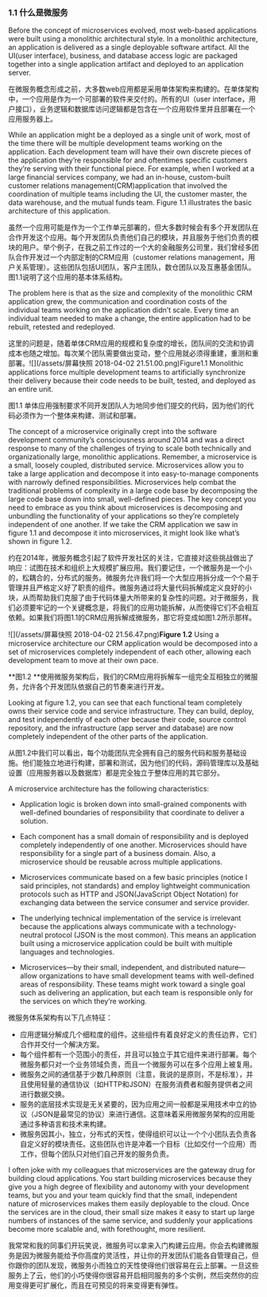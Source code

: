### 1.1 什么是微服务

Before the concept of microservices evolved, most web-based applications were built using a monolithic architectural style. In a monolithic architecture, an application is delivered as a single deployable software artifact. All the UI\(user interface\), business, and database access logic are packaged together into a single application artifact and deployed to an application server.

在微服务概念形成之前，大多数web应用都是采用单体架构来构建的。在单体架构中，一个应用是作为一个可部署的软件来交付的。所有的UI（user interface，用户接口），业务逻辑和数据库访问逻辑都是包含在一个应用软件里并且部署在一个应用服务器上。

While an application might be a deployed as a single unit of work, most of the time there will be multiple development teams working on the application. Each development team will have their own discrete pieces of the application they’re responsible for and oftentimes specific customers they’re serving with their functional piece. For example, when I worked at a large financial services company, we had an in-house, custom-built customer relations management\(CRM\)application that involved the coordination of multiple teams including the UI, the customer master, the data warehouse, and the mutual funds team. Figure 1.1 illustrates the basic architecture of this application.

虽然一个应用可能是作为一个工作单元部署的，但大多数时候会有多个开发团队在合作开发这个应用。每个开发团队负责他们自己的模块，并且服务于他们负责的模块的用户。举个例子，在我之前工作过的一个大的金融服务公司里，我们曾经多团队合作开发过一个内部定制的CRM应用（customer relations management，用户关系管理）。这些团队包括UI团队，客户主团队，数仓团队以及互惠基金团队。图1.1说明了这个应用的基本体系结构。

The problem here is that as the size and complexity of the monolithic CRM application grew, the communication and coordination costs of the individual teams working on the application didn’t scale. Every time an individual team needed to make a change, the entire application had to be rebuilt, retested and redeployed.

这里的问题是，随着单体CRM应用的规模和复杂度的增长，团队间的交流和协调成本也随之增加。每次某个团队需要做出变动，整个应用就必须得重建，重测和重部署。![](/assets/屏幕快照 2018-04-02 21.51.00.png)Figure1.1 Monolithic applications force multiple development teams to artificially synchronize their delivery because their code needs to be built, tested, and deployed as an entire unit.

图1.1 单体应用强制要求不同开发团队人为地同步他们提交的代码，因为他们的代码必须作为一个整体来构建、测试和部署。

The concept of a microservice originally crept into the software development community’s consciousness around 2014 and was a direct response to many of the challenges of trying to scale both technically and organizationally large, monolithic applications. Remember, a microservice is a small, loosely coupled, distributed service. Microservices allow you to take a large application and decompose it into easy-to-manage components with narrowly defined responsibilities. Microservices help combat the traditional problems of complexity in a large code base by decomposing the large code base down into small, well-defined pieces. The key concept you need to embrace as you think about microservices is decomposing and unbundling the functionality of your applications so they’re completely independent of one another. If we take the CRM application we saw in figure 1.1 and decompose it into microservices, it might look like what’s shown in figure 1.2.

约在2014年，微服务概念引起了软件开发社区的关注，它直接对这些挑战做出了响应：试图在技术和组织上大规模扩展应用。我们要记住，一个微服务是一个小的，松耦合的，分布式的服务。微服务允许我们将一个大型应用拆分成一个个易于管理并且严格定义好了职责的组件。微服务通过将大量代码拆解成定义良好的小块，从而帮助我们克服了由于代码体量大所带来的复杂性的问题。对于微服务，我们必须要牢记的一个关键概念是，将我们的应用功能拆解，从而使得它们不会相互依赖。如果我们将图1.1的CRM应用拆解成微服务，那它将变成如图1.2所示那样。

![](/assets/屏幕快照 2018-04-02 21.56.47.png)**Figure 1.2** Using a microservice architecture our CRM application would be decomposed into a set of microservices completely independent of each other, allowing each development team to move at their own pace.

**图1.2 **使用微服务架构后，我们的CRM应用将拆解车一组完全互相独立的微服务，允许各个开发团队依据自己的节奏来进行开发。

Looking at figure 1.2, you can see that each functional team completely owns their service code and service infrastructure. They can build, deploy, and test independently of each other because their code, source control repository, and the infrastructure \(app server and database\) are now completely independent of the other parts of the application.

从图1.2中我们可以看出，每个功能团队完全拥有自己的服务代码和服务基础设施。他们能独立地进行构建，部署和测试，因为他们的代码，源码管理库以及基础设置（应用服务器以及数据库）都是完全独立于整体应用的其它部分。

A microservice architecture has the following characteristics:

* Application logic is broken down into small-grained components with well-defined boundaries of responsibility that coordinate to deliver a solution.

* Each component has a small domain of responsibility and is deployed completely independently of one another. Microservices should have responsibility for a single part of a business domain. Also, a microservice should be reusable across multiple applications.

* Microservices communicate based on a few basic principles \(notice I said principles, not standards\) and employ lightweight communication protocols such as HTTP and JSON\(JavaScript Object Notation\) for exchanging data between the service consumer and service provider.

* The underlying technical implementation of the service is irrelevant because the applications always communicate with a technology-neutral protocol \(JSON is the most common\). This means an application built using a microservice application could be built with multiple languages and technologies.

* Microservices—by their small, independent, and distributed nature—allow organizations to have small development teams with well-defined areas of responsibility. These teams might work toward a single goal such as delivering an application, but each team is responsible only for the services on which they’re working.

微服务体系架构有以下几点特征：

* 应用逻辑分解成几个细粒度的组件。这些组件有着良好定义的责任边界，它们合作并交付一个解决方案。
* 每个组件都有一个范围小的责任，并且可以独立于其它组件来进行部署。每个微服务都只对一个业务领域负责，而且一个微服务可以在多个应用上被复用。
* 微服务之间的通信基于少数几种原则（注意，我说的是原则，不是标准），并且使用轻量的通信协议（如HTTP和JSON）在服务消费者和服务提供者之间进行数据交换。
* 服务的底层技术实现是无关紧要的，因为应用之间一般都是采用技术中立的协议（JSON是最常见的协议）来进行通信。这意味着采用微服务架构的应用能通过多种语言和技术来构建。
* 微服务因其小，独立，分布式的天性，使得组织可以让一个个小团队去负责各自定义好的模块责任。这些团队也许是冲着一个目标（比如交付一个应用）而工作，但每个团队只对他们自己开发的服务负责。

I often joke with my colleagues that microservices are the gateway drug for building cloud applications. You start building microservices because they give you a high degree of flexibility and autonomy with your development teams, but you and your team quickly find that the small, independent nature of microservices makes them easily deployable to the cloud. Once the services are in the cloud, their small size makes it easy to start up large numbers of instances of the same service, and suddenly your applications become more scalable and, with forethought, more resilient.

我常常和我的同事们开玩笑说，微服务可以拿来入门构建云应用。你会去构建微服务是因为微服务能给予你高度的灵活性，并让你的开发团队们能各自管理自己，但你跟你的团队发现，微服务小而独立的天性使得他们很容易在云上部署。一旦这些服务上了云，他们的小巧使得你很容易开启相同服务的多个实例，然后突然你的应用变得更可扩展化，而且在可预见的将来变得更有弹性。

